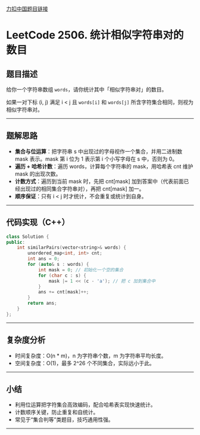 [力扣中国题目链接](https://leetcode.cn/problems/count-pairs-of-similar-strings/)

# LeetCode 2506. 统计相似字符串对的数目

## 题目描述

给你一个字符串数组 `words`，请你统计其中「相似字符串对」的数目。

如果一对下标 (i, j) 满足 i < j 且 `words[i]` 和 `words[j]` 所含字符集合相同，则视为相似字符串对。

---

## 题解思路

- **集合与位运算**：把字符串 s 中出现过的字母视作一个集合，并用二进制数 mask 表示。mask 第 i 位为 1 表示第 i 个小写字母在 s 中，否则为 0。
- **遍历 + 哈希计数**：遍历 words，计算每个字符串的 mask，用哈希表 cnt 维护 mask 的出现次数。
- **计数方式**：遍历到当前 mask 时，先把 cnt[mask] 加到答案中（代表前面已经出现过的相同集合字符串对），再把 cnt[mask] 加一。
- **顺序保证**：只有 i < j 时才统计，不会重复或统计到自身。

---

## 代码实现（C++）

```cpp
class Solution {
public:
    int similarPairs(vector<string>& words) {
        unordered_map<int, int> cnt;
        int ans = 0;
        for (auto& s : words) {
            int mask = 0; // 初始化一个空的集合
            for (char c : s) {
                mask |= 1 << (c - 'a'); // 把 c 加到集合中
            }
            ans += cnt[mask]++;
        }
        return ans;
    }
};
```

---

## 复杂度分析

- 时间复杂度：O(n * m)，n 为字符串个数，m 为字符串平均长度。
- 空间复杂度：O(1)，最多 2^26 个不同集合，实际远小于此。

---

## 小结

- 利用位运算把字符集合高效编码，配合哈希表实现快速统计。
- 计数顺序关键，防止重复和自统计。
- 常见于“集合判等”类题目，技巧通用性强。

---